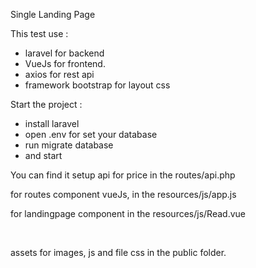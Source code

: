 Single Landing Page

This test use :
- laravel for backend 
- VueJs for frontend.
- axios for rest api
- framework bootstrap for layout css

Start the project :
- install laravel
- open .env for set your database
- run migrate database
- and start

<p>You can find it setup api for price in the routes/api.php</p>
<p>for routes component vueJs, in the resources/js/app.js</p>
<p>for landingpage component in the resources/js/Read.vue</p>
<br/>
<p>assets for images, js and file css in the public folder.</p>
